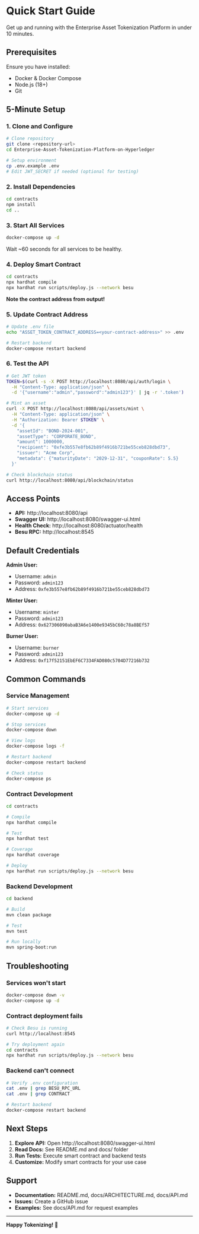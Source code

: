 # Quick Start Guide

Get up and running with the Enterprise Asset Tokenization Platform in under 10 minutes.

## Prerequisites

Ensure you have installed:
- Docker & Docker Compose
- Node.js (18+)
- Git

## 5-Minute Setup

### 1. Clone and Configure

```bash
# Clone repository
git clone <repository-url>
cd Enterprise-Asset-Tokenization-Platform-on-Hyperledger

# Setup environment
cp .env.example .env
# Edit JWT_SECRET if needed (optional for testing)
```

### 2. Install Dependencies

```bash
cd contracts
npm install
cd ..
```

### 3. Start All Services

```bash
docker-compose up -d
```

Wait ~60 seconds for all services to be healthy.

### 4. Deploy Smart Contract

```bash
cd contracts
npx hardhat compile
npx hardhat run scripts/deploy.js --network besu
```

**Note the contract address from output!**

### 5. Update Contract Address

```bash
# Update .env file
echo "ASSET_TOKEN_CONTRACT_ADDRESS=<your-contract-address>" >> .env

# Restart backend
docker-compose restart backend
```

### 6. Test the API

```bash
# Get JWT token
TOKEN=$(curl -s -X POST http://localhost:8080/api/auth/login \
  -H "Content-Type: application/json" \
  -d '{"username":"admin","password":"admin123"}' | jq -r '.token')

# Mint an asset
curl -X POST http://localhost:8080/api/assets/mint \
  -H "Content-Type: application/json" \
  -H "Authorization: Bearer $TOKEN" \
  -d '{
    "assetId": "BOND-2024-001",
    "assetType": "CORPORATE_BOND",
    "amount": 1000000,
    "recipient": "0xfe3b557e8fb62b89f4916b721be55ceb828dbd73",
    "issuer": "Acme Corp",
    "metadata": {"maturityDate": "2029-12-31", "couponRate": 5.5}
  }'

# Check blockchain status
curl http://localhost:8080/api/blockchain/status
```

## Access Points

- **API:** http://localhost:8080/api
- **Swagger UI:** http://localhost:8080/swagger-ui.html
- **Health Check:** http://localhost:8080/actuator/health
- **Besu RPC:** http://localhost:8545

## Default Credentials

**Admin User:**
- Username: `admin`
- Password: `admin123`
- Address: `0xfe3b557e8fb62b89f4916b721be55ceb828dbd73`

**Minter User:**
- Username: `minter`
- Password: `admin123`
- Address: `0x627306090abaB3A6e1400e9345bC60c78a8BEf57`

**Burner User:**
- Username: `burner`
- Password: `admin123`
- Address: `0xf17f52151EbEF6C7334FAD080c5704D77216b732`

## Common Commands

### Service Management

```bash
# Start services
docker-compose up -d

# Stop services
docker-compose down

# View logs
docker-compose logs -f

# Restart backend
docker-compose restart backend

# Check status
docker-compose ps
```

### Contract Development

```bash
cd contracts

# Compile
npx hardhat compile

# Test
npx hardhat test

# Coverage
npx hardhat coverage

# Deploy
npx hardhat run scripts/deploy.js --network besu
```

### Backend Development

```bash
cd backend

# Build
mvn clean package

# Test
mvn test

# Run locally
mvn spring-boot:run
```

## Troubleshooting

### Services won't start
```bash
docker-compose down -v
docker-compose up -d
```

### Contract deployment fails
```bash
# Check Besu is running
curl http://localhost:8545

# Try deployment again
cd contracts
npx hardhat run scripts/deploy.js --network besu
```

### Backend can't connect
```bash
# Verify .env configuration
cat .env | grep BESU_RPC_URL
cat .env | grep CONTRACT

# Restart backend
docker-compose restart backend
```

## Next Steps

1. **Explore API:** Open http://localhost:8080/swagger-ui.html
2. **Read Docs:** See README.md and docs/ folder
3. **Run Tests:** Execute smart contract and backend tests
4. **Customize:** Modify smart contracts for your use case

## Support

- **Documentation:** README.md, docs/ARCHITECTURE.md, docs/API.md
- **Issues:** Create a GitHub issue
- **Examples:** See docs/API.md for request examples

---

**Happy Tokenizing! 🚀**
